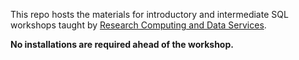 This repo hosts the materials for introductory and intermediate SQL workshops taught by [Research Computing and Data Services](https://www.it.northwestern.edu/departments/it-services-support/research/).

**No installations are required ahead of the workshop.**
